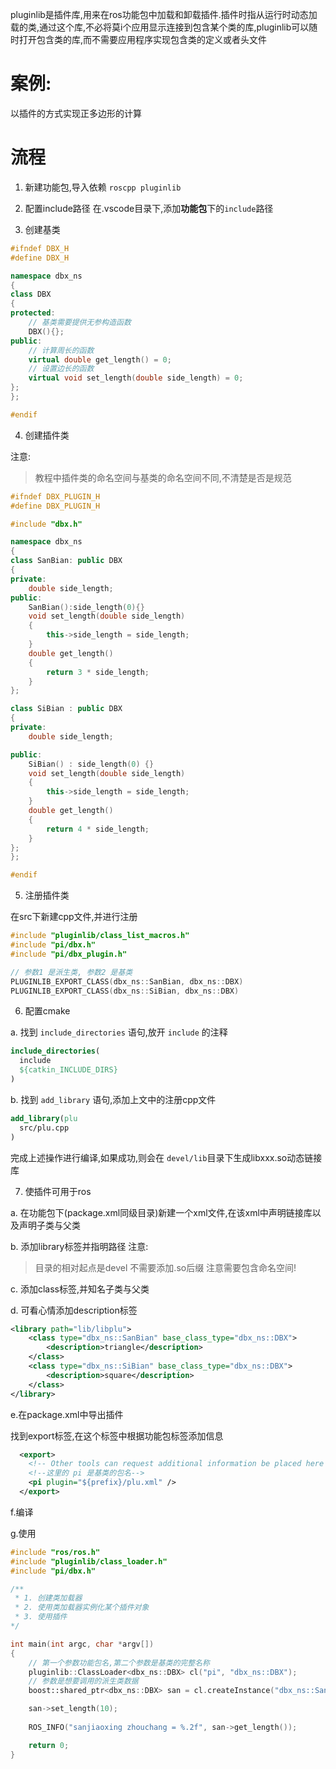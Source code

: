 pluginlib是插件库,用来在ros功能包中加载和卸载插件.插件时指从运行时动态加载的类,通过这个库,不必将莫i个应用显示连接到包含某个类的库,pluginlib可以随时打开包含类的库,而不需要应用程序实现包含类的定义或者头文件

# 案例:

以插件的方式实现正多边形的计算

# 流程

1. 新建功能包,导入依赖 `roscpp pluginlib`

2. 配置include路径
在.vscode目录下,添加**功能包**下的`include`路径

3. 创建基类

```cpp
#ifndef DBX_H
#define DBX_H

namespace dbx_ns
{
class DBX
{
protected:
	// 基类需要提供无参构造函数
    DBX(){};
public:
    // 计算周长的函数
    virtual double get_length() = 0;
    // 设置边长的函数
    virtual void set_length(double side_length) = 0;
};
};

#endif
```

4. 创建插件类

注意:
>教程中插件类的命名空间与基类的命名空间不同,不清楚是否是规范

```cpp
#ifndef DBX_PLUGIN_H
#define DBX_PLUGIN_H

#include "dbx.h"

namespace dbx_ns
{
class SanBian: public DBX
{
private:
    double side_length;
public: 
    SanBian():side_length(0){}
    void set_length(double side_length)
    {
        this->side_length = side_length;
    }
    double get_length()
    {
        return 3 * side_length;
    }
};

class SiBian : public DBX
{
private:
    double side_length;

public:
    SiBian() : side_length(0) {}
    void set_length(double side_length)
    {
        this->side_length = side_length;
    }
    double get_length()
    {
        return 4 * side_length;
    }
};
};

#endif
```

5. 注册插件类

在src下新建cpp文件,并进行注册

```cpp
#include "pluginlib/class_list_macros.h"
#include "pi/dbx.h"
#include "pi/dbx_plugin.h"

// 参数1 是派生类, 参数2 是基类
PLUGINLIB_EXPORT_CLASS(dbx_ns::SanBian, dbx_ns::DBX)
PLUGINLIB_EXPORT_CLASS(dbx_ns::SiBian, dbx_ns::DBX)
```

6. 配置cmake

a. 找到 `include_directories` 语句,放开 `include` 的注释

```cmake
include_directories(
  include
  ${catkin_INCLUDE_DIRS}
)
```

b. 找到 `add_library` 语句,添加上文中的注册cpp文件

```cmake
add_library(plu
  src/plu.cpp
)
```

完成上述操作进行编译,如果成功,则会在 `devel/lib`目录下生成libxxx.so动态链接库

7. 使插件可用于ros

a. 在功能包下(package.xml同级目录)新建一个xml文件,在该xml中声明链接库以及声明子类与父类

b. 添加library标签并指明路径
注意:
> 目录的相对起点是devel
> 不需要添加.so后缀
> 注意需要包含命名空间!

c. 添加class标签,并知名子类与父类

d. 可看心情添加description标签

```xml
<library path="lib/libplu">
    <class type="dbx_ns::SanBian" base_class_type="dbx_ns::DBX">
        <description>triangle</description>
    </class>
    <class type="dbx_ns::SiBian" base_class_type="dbx_ns::DBX">
        <description>square</description>
    </class>
</library>
```

e.在package.xml中导出插件

找到export标签,在这个标签中根据功能包标签添加信息

```xml
  <export>
    <!-- Other tools can request additional information be placed here -->
    <!--这里的 pi 是基类的包名-->
    <pi plugin="${prefix}/plu.xml" />
  </export>
```

f.编译

g.使用

```cpp
#include "ros/ros.h"
#include "pluginlib/class_loader.h"
#include "pi/dbx.h"

/**
 * 1. 创建类加载器
 * 2. 使用类加载器实例化某个插件对象
 * 3. 使用插件
*/

int main(int argc, char *argv[])
{
	// 第一个参数功能包名,第二个参数是基类的完整名称
    pluginlib::ClassLoader<dbx_ns::DBX> cl("pi", "dbx_ns::DBX");
	// 参数是想要调用的派生类数据
    boost::shared_ptr<dbx_ns::DBX> san = cl.createInstance("dbx_ns::SanBian");

    san->set_length(10);
   
    ROS_INFO("sanjiaoxing zhouchang = %.2f", san->get_length());

    return 0;
}

```

